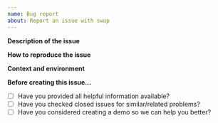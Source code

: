 ```yaml
---
name: Bug report
about: Report an issue with swup
---
```


<!--
Thanks for taking the time to fill out this bug report!

IMPORTANT: If you're having trouble reloading JavaScript code after swup transitions, please refer to the below discussion to get help. This topic is always a problem with a particular setup rather than with swup itself, so any issues with this topic will be closed right away.

https://github.com/swup/swup/discussions/334

-->

**Description of the issue**

<!--
A clear and concise description of what the bug is.
-->

**How to reproduce the issue**

<!--
Please provide a link to a repo or test case that can reliably reproduce the issue.

Feel free to use and fork this CodeSandbox template:
https://codesandbox.io/s/swup-test-case-template-6ci5si

-->

**Context and environment**

<!--
Add your swup config and any other relevant code and information (e.g. browser & version, swup version, bundler, ...)

```javascript
const swup = Swup();
```
-->

**Before creating this issue...**

- [ ] Have you provided all helpful information available?
- [ ] Have you checked closed issues for similar/related problems?
- [ ] Have you considered creating a demo so we can help you better?
